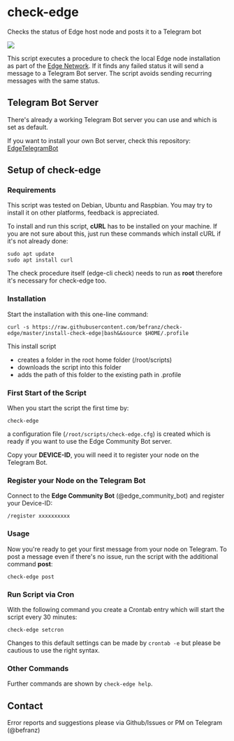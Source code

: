 # check-edge
 Checks the status of Edge host node and posts it to a Telegram bot

<img src="https://github.com/befranz/check-edge/blob/master/img/edge-bot.jpg">

This script executes a procedure to check the local Edge node installation as part of the [Edge Network](https://edge.network/en/). If it finds any failed status it will send a message to a Telegram Bot server. The script avoids sending recurring messages with the same status.

## Telegram Bot Server
There's already a working Telegram Bot server you can use and which is set as default.

If you want to install your own Bot server, check this repository: [EdgeTelegramBot](https://github.com/maxxar92/EdgeTelegramBot)

## Setup of check-edge

### Requirements
This script was tested on Debian, Ubuntu and Raspbian. You may try to install it on other platforms, feedback is appreciated.

To install and run this script, **cURL** has to be installed on your machine. If you are not sure about this, just run these commands which install cURL if it's not already done:

```
sudo apt update
sudo apt install curl
```

The check procedure itself (edge-cli check) needs to run as **root** therefore it's necessary for check-edge too.

### Installation
Start the installation with this one-line command:

```
curl -s https://raw.githubusercontent.com/befranz/check-edge/master/install-check-edge|bash&&source $HOME/.profile
```

This install script
- creates a folder in the root home folder (/root/scripts)
- downloads the script into this folder
- adds the path of this folder to the existing path in .profile

### First Start of the Script
When you start the script the first time by:

```
check-edge
```

a configuration file (`/root/scripts/check-edge.cfg`) is created which is ready if you want to use the Edge Community Bot server.

Copy your **DEVICE-ID**, you will need it to register your node on the Telegram Bot.

### Register your Node on the Telegram Bot
Connect to the **Edge Community Bot** (@edge_community_bot) and register your Device-ID:

```
/register xxxxxxxxxx
```

### Usage
Now you're ready to get your first message from your node on Telegram. To post a message even if there's no issue, run the script with the additional command **post**:

```
check-edge post
```

### Run Script via Cron
With the following command you create a Crontab entry which will start the script every 30 minutes:

```
check-edge setcron
```

Changes to this default settings can be made by `crontab -e` but please be cautious to use the right syntax.

### Other Commands
Further commands are shown by `check-edge help`.

## Contact
Error reports and suggestions please via Github/Issues or PM on Telegram (@befranz)
